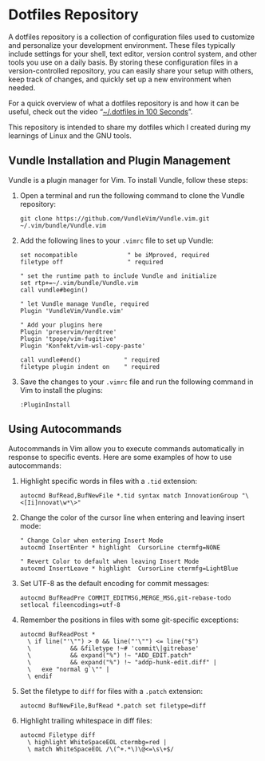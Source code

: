 # Dotfiles Repository

A dotfiles repository is a collection of configuration files used to customize and personalize your development environment. These files typically include settings for your shell, text editor, version control system, and other tools you use on a daily basis. By storing these configuration files in a version-controlled repository, you can easily share your setup with others, keep track of changes, and quickly set up a new environment when needed.

For a quick overview of what a dotfiles repository is and how it can be useful, check out the video “[~/.dotfiles in 100 Seconds](https://youtu.be/r_MpUP6aKiQ)”.

This repository is intended to share my dotfiles which I created during my learnings of Linux and the GNU tools.

## Vundle Installation and Plugin Management

Vundle is a plugin manager for Vim. To install Vundle, follow these steps:

1. Open a terminal and run the following command to clone the Vundle repository:
   ```
   git clone https://github.com/VundleVim/Vundle.vim.git ~/.vim/bundle/Vundle.vim
   ```

2. Add the following lines to your `.vimrc` file to set up Vundle:
   ```
   set nocompatible              " be iMproved, required
   filetype off                  " required

   " set the runtime path to include Vundle and initialize
   set rtp+=~/.vim/bundle/Vundle.vim
   call vundle#begin()

   " let Vundle manage Vundle, required
   Plugin 'VundleVim/Vundle.vim'

   " Add your plugins here
   Plugin 'preservim/nerdtree'
   Plugin 'tpope/vim-fugitive'
   Plugin 'Konfekt/vim-wsl-copy-paste'

   call vundle#end()            " required
   filetype plugin indent on    " required
   ```

3. Save the changes to your `.vimrc` file and run the following command in Vim to install the plugins:
   ```
   :PluginInstall
   ```

## Using Autocommands

Autocommands in Vim allow you to execute commands automatically in response to specific events. Here are some examples of how to use autocommands:

1. Highlight specific words in files with a `.tid` extension:
   ```
   autocmd BufRead,BufNewFile *.tid syntax match InnovationGroup "\<[Ii]nnovat\w*\>"
   ```

2. Change the color of the cursor line when entering and leaving insert mode:
   ```
   " Change Color when entering Insert Mode
   autocmd InsertEnter * highlight  CursorLine ctermfg=NONE

   " Revert Color to default when leaving Insert Mode
   autocmd InsertLeave * highlight  CursorLine ctermfg=LightBlue
   ```

3. Set UTF-8 as the default encoding for commit messages:
   ```
   autocmd BufReadPre COMMIT_EDITMSG,MERGE_MSG,git-rebase-todo setlocal fileencodings=utf-8
   ```

4. Remember the positions in files with some git-specific exceptions:
   ```
   autocmd BufReadPost *
     \ if line("'\"") > 0 && line("'\"") <= line("$")
     \           && &filetype !~# 'commit\|gitrebase'
     \           && expand("%") !~ "ADD_EDIT.patch"
     \           && expand("%") !~ "addp-hunk-edit.diff" |
     \   exe "normal g`\"" |
     \ endif
   ```

5. Set the filetype to `diff` for files with a `.patch` extension:
   ```
   autocmd BufNewFile,BufRead *.patch set filetype=diff
   ```

6. Highlight trailing whitespace in diff files:
   ```
   autocmd Filetype diff
     \ highlight WhiteSpaceEOL ctermbg=red |
     \ match WhiteSpaceEOL /\(^+.*\)\@<=\s\+$/
   ```